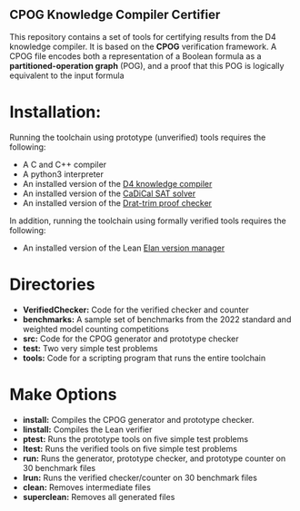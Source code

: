 ## CPOG Knowledge Compiler Certifier

This repository contains a set of tools for certifying results from the D4 knowledge
compiler.  It is based on the **CPOG** verification framework.  A CPOG file
encodes both a representation of a Boolean formula as a
**partitioned-operation graph** (POG), and a proof that this POG is
logically equivalent to the input formula

# Installation:

Running the toolchain using prototype (unverified) tools requires the following:

* A C and C++ compiler
* A python3 interpreter
* An installed version of the [D4 knowledge compiler](https://github.com/crillab/d4)
* An installed version of the [CaDiCal SAT solver](https://github.com/arminbiere/cadical)
* An installed version of the [Drat-trim proof checker](https://github.com/marijnheule/drat-trim)

In addition, running the toolchain using formally verified tools requires the following:

* An installed version of the Lean [Elan version manager](https://github.com/leanprover/elan)

# Directories

* **VerifiedChecker:**
    Code for the verified checker and counter
* **benchmarks:**
    A sample set of benchmarks from the 2022 standard and weighted model counting competitions
* **src:**
    Code for the CPOG generator and prototype checker
* **test:**
    Two very simple test problems
* **tools:**
    Code for a scripting program that runs the entire toolchain


# Make Options

* **install:**
    Compiles the CPOG generator and prototype checker.
* **linstall:**
    Compiles the Lean verifier
* **ptest:**
    Runs the prototype tools on five simple test problems
* **ltest:**
    Runs the verified tools on five simple test problems
* **run:**
    Runs the generator, prototype checker, and prototype counter on 30 benchmark files
* **lrun:**
    Runs the verified checker/counter on 30 benchmark files
* **clean:**
    Removes intermediate files
* **superclean:**
    Removes all generated files
